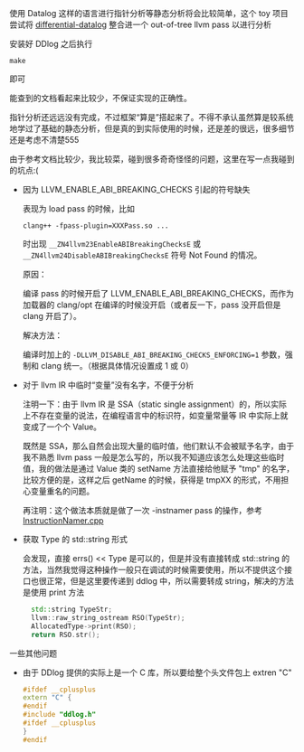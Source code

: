 使用 Datalog 这样的语言进行指针分析等静态分析将会比较简单，这个 toy 项目尝试将 [differential-datalog](https://github.com/vmware/differential-datalog) 整合进一个 out-of-tree llvm pass 以进行分析

安装好 DDlog 之后执行
```
make
```

即可

能查到的文档看起来比较少，不保证实现的正确性。

指针分析还远远没有完成，不过框架“算是”搭起来了。不得不承认虽然算是较系统地学过了基础的静态分析，但是真的到实际使用的时候，还是差的很远，很多细节还是考虑不清楚555

由于参考文档比较少，我比较菜，碰到很多奇奇怪怪的问题，这里在写一点我碰到的坑点:(

- 因为 LLVM_ENABLE_ABI_BREAKING_CHECKS 引起的符号缺失

  表现为 load pass 的时候，比如

  ```
  clang++ -fpass-plugin=XXXPass.so ...
  ```

  时出现 `__ZN4llvm23EnableABIBreakingChecksE` 或 `__ZN4llvm24DisableABIBreakingChecksE` 符号 Not Found 的情况。

  原因：

  编译 pass 的时候开启了 LLVM_ENABLE_ABI_BREAKING_CHECKS，而作为加载器的 clang/opt 在编译的时候没开启（或者反一下，pass 没开启但是 clang 开启了）。

  解决方法：

  编译时加上的 `-DLLVM_DISABLE_ABI_BREAKING_CHECKS_ENFORCING=1` 参数，强制和 clang 统一。（根据具体情况设置成 1 或 0）

- 对于 llvm IR 中临时“变量”没有名字，不便于分析

  注明一下：由于 llvm IR 是 SSA（static single assignment）的，所以实际上不存在变量的说法，在编程语言中的标识符，如变量常量等 IR 中实际上就变成了一个个 Value。

  既然是 SSA，那么自然会出现大量的临时值，他们默认不会被赋予名字，由于我不熟悉 llvm pass 一般是怎么写的，所以我不知道应该怎么处理这些临时值，我的做法是通过 Value 类的 setName 方法直接给他赋予 "tmp" 的名字，比较方便的是，这样之后 getName 的时候，获得是 tmpXX 的形式，不用担心变量重名的问题。

  再注明：这个做法本质就是做了一次 -instnamer pass 的操作，参考 [InstructionNamer.cpp](https://llvm.org/doxygen/InstructionNamer_8cpp_source.html)

- 获取 Type 的 std::string 形式

  会发现，直接 errs() << Type 是可以的，但是并没有直接转成 std::string 的方法，当然我觉得这种操作一般只在调试的时候需要使用，所以不提供这个接口也很正常，但是这里要传递到 ddlog 中，所以需要转成 string，解决的方法是使用 print 方法

  ```cpp
    std::string TypeStr;
    llvm::raw_string_ostream RSO(TypeStr);
    AllocatedType->print(RSO);
    return RSO.str();
  ```

一些其他问题

- 由于 DDlog 提供的实际上是一个 C 库，所以要给整个头文件包上 extren "C"

  ```cpp
  #ifdef __cplusplus
  extern "C" {
  #endif
  #include "ddlog.h"
  #ifdef __cplusplus
  }
  #endif
  ```